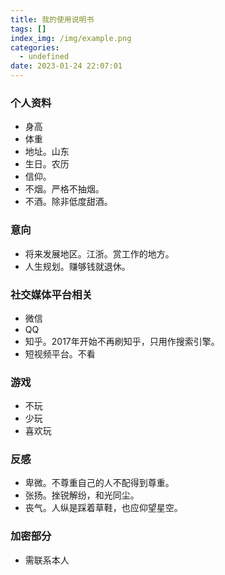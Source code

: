 ```yaml
---
title: 我的使用说明书
tags: []
index_img: /img/example.png
categories:
  - undefined
date: 2023-01-24 22:07:01
---
```

### 个人资料
- 身高
- 体重
- 地址。山东
- 生日。农历
- 信仰。
- 不烟。严格不抽烟。
- 不酒。除非低度甜酒。
### 意向
- 将来发展地区。江浙。赏工作的地方。
- 人生规划。赚够钱就退休。
### 社交媒体平台相关
- 微信
- QQ
- 知乎。2017年开始不再刷知乎，只用作搜索引擎。
- 短视频平台。不看
### 游戏
- 不玩
- 少玩
- 喜欢玩
### 反感
- 卑微。不尊重自己的人不配得到尊重。
- 张扬。挫锐解纷，和光同尘。
- 丧气。人纵是踩着草鞋，也应仰望星空。

### 加密部分
- 需联系本人